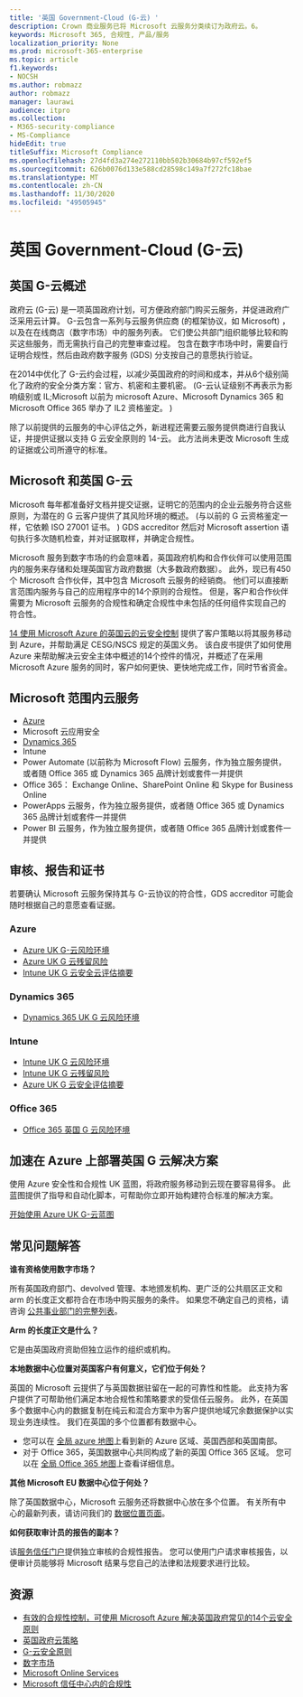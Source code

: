 ```yaml
---
title: '英国 Government-Cloud (G-云) '
description: Crown 商业服务已将 Microsoft 云服务分类续订为政府云。6。
keywords: Microsoft 365, 合规性, 产品/服务
localization_priority: None
ms.prod: microsoft-365-enterprise
ms.topic: article
f1.keywords:
- NOCSH
ms.author: robmazz
author: robmazz
manager: laurawi
audience: itpro
ms.collection:
- M365-security-compliance
- MS-Compliance
hideEdit: true
titleSuffix: Microsoft Compliance
ms.openlocfilehash: 27d4fd3a274e272110bb502b30684b97cf592ef5
ms.sourcegitcommit: 626b0076d133e588cd28598c149a7f272fc18bae
ms.translationtype: MT
ms.contentlocale: zh-CN
ms.lasthandoff: 11/30/2020
ms.locfileid: "49505945"
---
```

# <a name="united-kingdom-government-cloud-g-cloud"></a>英国 Government-Cloud (G-云) 

## <a name="uk-g-cloud-overview"></a>英国 G-云概述

政府云 (G-云) 是一项英国政府计划，可方便政府部门购买云服务，并促进政府广泛采用云计算。 G-云包含一系列与云服务供应商 (的框架协议，如 Microsoft) ，以及在在线商店（数字市场）中的服务列表。 它们使公共部门组织能够比较和购买这些服务，而无需执行自己的完整审查过程。 包含在数字市场中时，需要自行证明合规性，然后由政府数字服务 (GDS) 分支按自己的意愿执行验证。

在2014中优化了 G-云约会过程，以减少英国政府的时间和成本，并从6个级别简化了政府的安全分类方案：官方、机密和主要机密。  (G-云认证级别不再表示为影响级别或 IL;Microsoft 以前为 microsoft Azure、Microsoft Dynamics 365 和 Microsoft Office 365 举办了 IL2 资格鉴定。 ) 

除了以前提供的云服务的中心评估之外，新进程还需要云服务提供商进行自我认证，并提供证据以支持 G 云安全原则的 14-云。 此方法尚未更改 Microsoft 生成的证据或公司所遵守的标准。

## <a name="microsoft-and-uk-g-cloud"></a>Microsoft 和英国 G-云

Microsoft 每年都准备好文档并提交证据，证明它的范围内的企业云服务符合这些原则，为潜在的 G 云客户提供了其风险环境的概述。  (与以前的 G 云资格鉴定一样，它依赖 ISO 27001 证书。 ) GDS accreditor 然后对 Microsoft assertion 语句执行多次随机检查，并对证据取样，并确定合规性。

Microsoft 服务到数字市场的约会意味着，英国政府机构和合作伙伴可以使用范围内的服务来存储和处理英国官方政府数据（大多数政府数据）。 此外，现已有450个 Microsoft 合作伙伴，其中包含 Microsoft 云服务的经销商。 他们可以直接断言范围内服务与自己的应用程序中的14个原则的合规性。 但是，客户和合作伙伴需要为 Microsoft 云服务的合规性和确定合规性中未包括的任何组件实现自己的符合性。

 [14 使用 Microsoft Azure 的英国云的云安全控制](https://azure.microsoft.com/resources/14-cloud-security-controls-for-uk-cloud-using-microsoft-azure/) 提供了客户策略以将其服务移动到 Azure，并帮助满足 CESG/NSCS 规定的英国义务。 该白皮书提供了如何使用 Azure 来帮助解决云安全主体中概述的14个控件的情况，并概述了在采用 Microsoft Azure 服务的同时，客户如何更快、更快地完成工作，同时节省资金。

## <a name="microsoft-in-scope-cloud-services"></a>Microsoft 范围内云服务

- [Azure](https://aka.ms/AzureCompliance)
- Microsoft 云应用安全
- [Dynamics 365](https://aka.ms/d365-compliance-list)
- Intune
- Power Automate (以前称为 Microsoft Flow) 云服务，作为独立服务提供，或者随 Office 365 或 Dynamics 365 品牌计划或套件一并提供
- Office 365： Exchange Online、SharePoint Online 和 Skype for Business Online
- PowerApps 云服务，作为独立服务提供，或者随 Office 365 或 Dynamics 365 品牌计划或套件一并提供
- Power BI 云服务，作为独立服务提供，或者随 Office 365 品牌计划或套件一并提供

## <a name="audits-reports-and-certificates"></a>审核、报告和证书

若要确认 Microsoft 云服务保持其与 G-云协议的符合性，GDS accreditor 可能会随时根据自己的意愿查看证据。

### <a name="azure"></a>Azure

- [Azure UK G-云风险环境](https://go.microsoft.com/fwlink/?linkid=2099702)
- [Azure UK G 云残留风险](https://go.microsoft.com/fwlink/?linkid=2099497)
- [Intune UK G 云安全云评估摘要](https://go.microsoft.com/fwlink/?linkid=2099703)

### <a name="dynamics-365"></a>Dynamics 365

- [Dynamics 365 UK G 云风险环境](https://go.microsoft.com/fwlink/?linkid=2099702)

### <a name="intune"></a>Intune

- [Intune UK G 云风险环境](https://go.microsoft.com/fwlink/?linkid=2099702)
- [Intune UK G 云残留风险](https://aka.ms/IntuneUKGCloudResidualRisk)
- [Azure UK G 云安全评估摘要](https://aka.ms/IntuneUKGCloudSecurityAssessmentSummary)

### <a name="office-365"></a>Office 365

- [Office 365 英国 G 云风险环境](https://go.microsoft.com/fwlink/?linkid=2099702)

## <a name="accelerate-your-deployment-of-uk-g-cloud-solutions-on-azure"></a>加速在 Azure 上部署英国 G 云解决方案

使用 Azure 安全性和合规性 UK 蓝图，将政府服务移动到云现在要容易得多。 此蓝图提供了指导和自动化脚本，可帮助你立即开始构建符合标准的解决方案。

[开始使用 Azure UK G-云蓝图](https://aka.ms/ukofficialblueprint)

## <a name="frequently-asked-questions"></a>常见问题解答

**谁有资格使用数字市场？**

所有英国政府部门、devolved 管理、本地颁发机构、更广泛的公共扇区正文和 arm 的长度正文都符合在市场中购买服务的条件。 如果您不确定自己的资格，请咨询 [公共事业部门的完整列表](https://www.gov.uk/government/publications/public-sector-organisations-eligible-to-use-cloudstore)。

**Arm 的长度正文是什么？**

它是由英国政府资助但独立运作的组织或机构。

**本地数据中心位置对英国客户有何意义，它们位于何处？**

英国的 Microsoft 云提供了与英国数据驻留在一起的可靠性和性能。 此支持为客户提供了可帮助他们满足本地合规性和策略要求的受信任云服务。 此外，在英国多个数据中心内的数据复制在纯云和混合方案中为客户提供地域冗余数据保护以实现业务连续性。 我们在英国的多个位置都有数据中心。

- 您可以在 [全局 azure 地图](https://azuredatacentermap.azurewebsites.net/)上看到新的 Azure 区域、英国西部和英国南部。
- 对于 Office 365，英国数据中心共同构成了新的英国 Office 365 区域。 您可以在 [全局 Office 365 地图](https://o365datacentermap.azurewebsites.net/)上查看详细信息。

**其他 Microsoft EU 数据中心位于何处？**

除了英国数据中心，Microsoft 云服务还将数据中心放在多个位置。 有关所有中心的最新列表，请访问我们的 [数据位置页面](https://www.microsoft.com/TrustCenter/Privacy/where-your-data-is-located)。

**如何获取审计员的报告的副本？**

该[服务信任门户](https://docs.microsoft.com/microsoft-365/compliance/get-started-with-service-trust-portal)提供独立审核的合规性报告。 您可以使用门户请求审核报告，以便审计员能够将 Microsoft 结果与您自己的法律和法规要求进行比较。

## <a name="resources"></a>资源

- [有效的合规性控制，可使用 Microsoft Azure 解决英国政府常见的14个云安全原则](https://aka.ms/complianceuk)
- [英国政府云策略](https://aka.ms/UK_govt_cloud_strategy)
- [G-云安全原则](https://aka.ms/UK-G-Cloud)
- [数字市场](https://www.digitalmarketplace.service.gov.uk/)
- [Microsoft Online Services](https://aka.ms/Online-Services-Terms)
- [Microsoft 信任中心内的合规性](https://www.microsoft.com/trust-center/compliance/compliance-overview)

